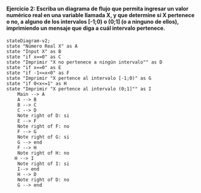 #### Ejercicio 2: Escriba un diagrama de flujo que permita ingresar un valor numérico real en una variable llamada X, y que determine si X pertenece o no, a alguno de los intervalos [-1;0) o (0;1] (o a ninguno de ellos), imprimiendo un mensaje que diga a cuál intervalo pertenece.

```mermaid
stateDiagram-v2;
state "Número Real X" as A
state "Input X" as B
state "if x==0" as C
state "Imprimir "X no pertenece a ningún intervalo"" as D
state "if x==0" as E
state "if -1<=x<0" as F
state "Imprimir "X pertence al intervalo [-1;0)" as G
state "if 0<x<=1" as H
state "Imprimir "X pertence al intervalo (0;1]"" as I
    Main --> A
    A --> B
    B --> C
    C --> D
    Note right of D: si
    E --> F
    Note right of F: no
    F --> G
    Note right of G: si
    G --> end
    F --> H
    Note right of H: no
   H --> I
    Note right of I: si
    I--> end
    H --> D
    Note right of D: no
    G --> end
```
